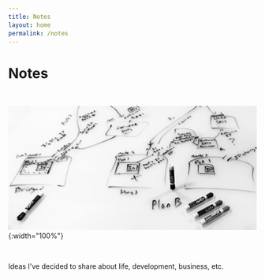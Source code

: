```yaml
---
title: Notes
layout: home
permalink: /notes
---
```


# Notes

<br />

![Notes](images/notes-header.png "Notes"){:width="100%"}

<br />

Ideas I've decided to share about life, development, business, etc.